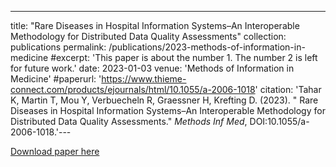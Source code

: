 ---
title: "Rare Diseases in Hospital Information Systems–An Interoperable Methodology for Distributed Data Quality Assessments"
collection: publications
permalink: /publications/2023-methods-of-information-in-medicine
#excerpt: 'This paper is about the number 1. The number 2 is left for future work.'
date: 2023-01-03
venue: 'Methods of Information in Medicine'
#paperurl: 'https://www.thieme-connect.com/products/ejournals/html/10.1055/a-2006-1018'
citation: 'Tahar K, Martin T, Mou Y, Verbuecheln R, Graessner H, Krefting D. (2023). " Rare Diseases in Hospital Information Systems–An Interoperable Methodology for Distributed Data Quality Assessments." <i>Methods Inf Med</i>, DOI:10.1055/a-2006-1018.'---

[Download paper here](https://www.thieme-connect.com/products/ejournals/html/10.1055/a-2006-1018)

<!-- 
Recommended citation: Tahar K, Martin T, Mou Y, Verbuecheln R, Graessner H, Krefting D. (2023). " Rare Diseases in Hospital Information Systems–An Interoperable Methodology for Distributed Data Quality Assessments." <i>Methods Inf Med</i>, DOI:10.1055/a-2006-1018.
-->

